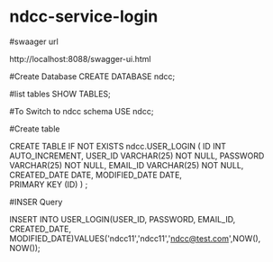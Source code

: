 # ndcc-service-login

#swaager url

http://localhost:8088/swagger-ui.html


#Create Database
 CREATE DATABASE ndcc;

#list tables
SHOW TABLES;

#To Switch to ndcc schema 
 USE ndcc;
 
 #Create table
 
 CREATE TABLE IF NOT EXISTS ndcc.USER_LOGIN (
    ID INT AUTO_INCREMENT,
    USER_ID VARCHAR(25) NOT NULL,
	PASSWORD VARCHAR(25) NOT NULL,
	EMAIL_ID VARCHAR(25) NOT NULL,
    CREATED_DATE DATE,
    MODIFIED_DATE DATE,    
    PRIMARY KEY (ID)
)  ;

#INSER Query

INSERT INTO USER_LOGIN(USER_ID, PASSWORD, EMAIL_ID, CREATED_DATE, MODIFIED_DATE)VALUES('ndcc11','ndcc11','ndcc@test.com',NOW(), NOW());
